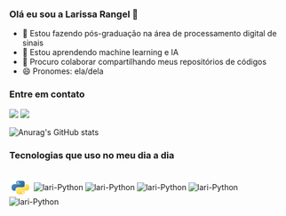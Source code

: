 ### Olá eu sou a Larissa Rangel 👋

- 🔭 Estou fazendo pós-graduação na área de processamento digital de sinais
- 🌱 Estou aprendendo machine learning e IA
- 👯 Procuro colaborar compartilhando meus repositórios de códigos
- 😄 Pronomes: ela/dela
  
### Entre em contato
<div> 
  <a href = "mailto:larissarangelazevedo@gmail.com.com"><img src="https://img.shields.io/badge/-Gmail-%23333?style=for-the-badge&logo=gmail&logoColor=white" target="_blank"></a>
  <a href="www.linkedin.com/in/larissarangelazevedo" target="_blank"><img src="https://img.shields.io/badge/-LinkedIn-%230077B5?style=for-the-badge&logo=linkedin&logoColor=white" target="_blank"></a> 
</div>

![Anurag's GitHub stats](https://github-readme-stats.vercel.app/api?username=anuraghazra&show_icons=true&theme=dracula)

### Tecnologias que uso no meu dia a dia
<div style="display: inline_block"><br>
  <img align="center" alt="lari-Python" height="30" width="40" src="https://raw.githubusercontent.com/devicons/devicon/master/icons/python/python-original.svg">
  <img align="center" alt="lari-Python" height="30" width="40" src="https://cdn.jsdelivr.net/gh/devicons/devicon/icons/matlab/matlab-original.svg" />
  <img align="center" alt="lari-Python" height="30" width="40" src="https://cdn.jsdelivr.net/gh/devicons/devicon/icons/pandas/pandas-original.svg" />
  <img align="center" alt="lari-Python" height="30" width="40"src="https://cdn.jsdelivr.net/gh/devicons/devicon/icons/tensorflow/tensorflow-original.svg" />
  <img align="center" alt="lari-Python" height="30" width="40" src="https://cdn.jsdelivr.net/gh/devicons/devicon/icons/opencv/opencv-original.svg" />
  <img align="center" alt="lari-Python" height="30" width="40"src="https://cdn.jsdelivr.net/gh/devicons/devicon/icons/numpy/numpy-original.svg" />
</div>

